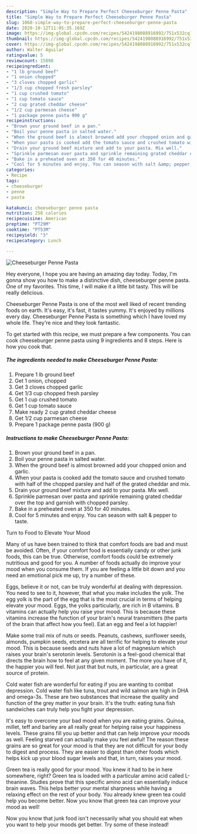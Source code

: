 ```yaml
---
description: "Simple Way to Prepare Perfect Cheeseburger Penne Pasta"
title: "Simple Way to Prepare Perfect Cheeseburger Penne Pasta"
slug: 1068-simple-way-to-prepare-perfect-cheeseburger-penne-pasta
date: 2020-10-12T11:05:35.169Z
image: https://img-global.cpcdn.com/recipes/5424198088916992/751x532cq70/cheeseburger-penne-pasta-recipe-main-photo.jpg
thumbnail: https://img-global.cpcdn.com/recipes/5424198088916992/751x532cq70/cheeseburger-penne-pasta-recipe-main-photo.jpg
cover: https://img-global.cpcdn.com/recipes/5424198088916992/751x532cq70/cheeseburger-penne-pasta-recipe-main-photo.jpg
author: Walter Aguilar
ratingvalue: 5
reviewcount: 15898
recipeingredient:
- "1 lb ground beef"
- "1 onion chopped"
- "3 cloves chopped garlic"
- "1/3 cup chopped fresh parsley"
- "1 cup crushed tomato"
- "1 cup tomato sauce"
- "2 cup grated cheddar cheese"
- "1/2 cup parmesan cheese"
- "1 package penne pasta 900 g"
recipeinstructions:
- "Brown your ground beef in a pan."
- "Boil your penne pasta in salted water."
- "When the ground beef is almost browned add your chopped onion and garlic."
- "When your pasta is cooked add the tomato sauce and crushed tomato with half of the chopped parsley and half of the grated cheddar and mix."
- "Drain your ground beef mixture and add to your pasta. Mix well."
- "Sprinkle parmesan over pasta and sprinkle remaining grated cheddar over the top and garnish with chopped parsley."
- "Bake in a preheated oven at 350 for 40 minutes."
- "Cool for 5 minutes and enjoy. You can season with salt &amp; pepper to taste."
categories:
- Recipe
tags:
- cheeseburger
- penne
- pasta

katakunci: cheeseburger penne pasta 
nutrition: 258 calories
recipecuisine: American
preptime: "PT29M"
cooktime: "PT53M"
recipeyield: "3"
recipecategory: Lunch

---
```



![Cheeseburger Penne Pasta](https://img-global.cpcdn.com/recipes/5424198088916992/751x532cq70/cheeseburger-penne-pasta-recipe-main-photo.jpg)

Hey everyone, I hope you are having an amazing day today. Today, I'm gonna show you how to make a distinctive dish, cheeseburger penne pasta. One of my favorites. This time, I will make it a little bit tasty. This will be really delicious.

Cheeseburger Penne Pasta is one of the most well liked of recent trending foods on earth. It's easy, it's fast, it tastes yummy. It's enjoyed by millions every day. Cheeseburger Penne Pasta is something which I have loved my whole life. They're nice and they look fantastic.




To get started with this recipe, we must prepare a few components. You can cook cheeseburger penne pasta using 9 ingredients and 8 steps. Here is how you cook that.

<!--inarticleads1-->

##### The ingredients needed to make Cheeseburger Penne Pasta:

1. Prepare 1 lb ground beef
1. Get 1 onion, chopped
1. Get 3 cloves chopped garlic
1. Get 1/3 cup chopped fresh parsley
1. Get 1 cup crushed tomato
1. Get 1 cup tomato sauce
1. Make ready 2 cup grated cheddar cheese
1. Get 1/2 cup parmesan cheese
1. Prepare 1 package penne pasta (900 g)




<!--inarticleads2-->

##### Instructions to make Cheeseburger Penne Pasta:

1. Brown your ground beef in a pan.
1. Boil your penne pasta in salted water.
1. When the ground beef is almost browned add your chopped onion and garlic.
1. When your pasta is cooked add the tomato sauce and crushed tomato with half of the chopped parsley and half of the grated cheddar and mix.
1. Drain your ground beef mixture and add to your pasta. Mix well.
1. Sprinkle parmesan over pasta and sprinkle remaining grated cheddar over the top and garnish with chopped parsley.
1. Bake in a preheated oven at 350 for 40 minutes.
1. Cool for 5 minutes and enjoy. You can season with salt &amp; pepper to taste.




Turn to Food to Elevate Your Mood


Many of us have been trained to think that comfort foods are bad and must be avoided. Often, if your comfort food is essentially candy or other junk foods, this can be true. Otherwise, comfort foods could be extremely nutritious and good for you. A number of foods actually do improve your mood when you consume them. If you are feeling a little bit down and you need an emotional pick me up, try a number of these.

Eggs, believe it or not, can be truly wonderful at dealing with depression. You need to see to it, however, that what you make includes the yolk. The egg yolk is the part of the egg that is the most crucial in terms of helping elevate your mood. Eggs, the yolks particularly, are rich in B vitamins. B vitamins can actually help you raise your mood. This is because these vitamins increase the function of your brain's neural transmitters (the parts of the brain that affect how you feel). Eat an egg and feel a lot happier!

Make some trail mix of nuts or seeds. Peanuts, cashews, sunflower seeds, almonds, pumpkin seeds, etcetera are all terrific for helping to elevate your mood. This is because seeds and nuts have a lot of magnesium which raises your brain's serotonin levels. Serotonin is a feel-good chemical that directs the brain how to feel at any given moment. The more you have of it, the happier you will feel. Not just that but nuts, in particular, are a great source of protein.

Cold water fish are wonderful for eating if you are wanting to combat depression. Cold water fish like tuna, trout and wild salmon are high in DHA and omega-3s. These are two substances that increase the quality and function of the grey matter in your brain. It's the truth: eating tuna fish sandwiches can truly help you fight your depression. 

It's easy to overcome your bad mood when you are eating grains. Quinoa, millet, teff and barley are all really great for helping raise your happiness levels. These grains fill you up better and that can help improve your moods as well. Feeling starved can actually make you feel awful! The reason these grains are so great for your mood is that they are not difficult for your body to digest and process. They are easier to digest than other foods which helps kick up your blood sugar levels and that, in turn, raises your mood.

Green tea is really good for your mood. You knew it had to be in here somewhere, right? Green tea is loaded with a particular amino acid called L-theanine. Studies prove that this specific amino acid can essentially induce brain waves. This helps better your mental sharpness while having a relaxing effect on the rest of your body. You already knew green tea could help you become better. Now you know that green tea can improve your mood as well!

Now you know that junk food isn't necessarily what you should eat when you want to help your moods get better. Try some of these instead!

